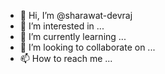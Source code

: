 - 👋 Hi, I’m @sharawat-devraj
- 👀 I’m interested in ...
- 🌱 I’m currently learning ...
- 💞️ I’m looking to collaborate on ...
- 📫 How to reach me ...

<!---
sharawat-devraj/sharawat-devraj is a ✨ special ✨ repository because its `README.md` (this file) appears on your GitHub profile.
You can click the Preview link to take a look at your changes.
--->
